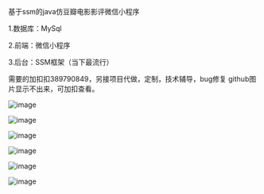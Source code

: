 基于ssm的java仿豆瓣电影影评微信小程序

1.数据库：MySql

2.前端：微信小程序

3.后台：SSM框架（当下最流行）

需要的加扣扣389790849，另接项目代做，定制，技术辅导，bug修复
github图片显示不出来，可加扣查看。


![image](https://github.com/1311236/movie/blob/main/images/20210415115937308.png)


![image](https://github.com/1311236/movie/blob/main/images/20210415115937312.png)


![image](https://github.com/1311236/movie/blob/main/images/20210415115937319.png)


![image](https://github.com/1311236/movie/blob/main/images/20210415115937378.png)


![image](https://github.com/1311236/movie/blob/main/images/20210415115937467.png)

![image](https://github.com/1311236/movie/blob/main/images/Capture001.png)


